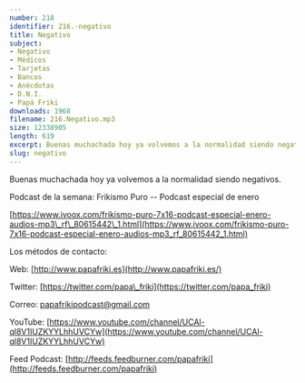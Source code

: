 ```yaml
---
number: 218
identifier: 216.-negativo
title: Negativo
subject:
- Negativo
- Médicos
- Tarjetas
- Bancos
- Anécdotas
- D.N.I.
- Papá Friki
downloads: 1968
filename: 216.Negativo.mp3
size: 12338905
length: 619
excerpt: Buenas muchachada hoy ya volvemos a la normalidad siendo negativos
slug: negativo
---
```

Buenas muchachada hoy ya volvemos a la normalidad siendo negativos.

Podcast de la semana: Frikismo Puro -- Podcast especial de enero

[https://www.ivoox.com/frikismo-puro-7x16-podcast-especial-enero-audios-mp3\_rf\_80615442\_1.html](https://www.ivoox.com/frikismo-puro-7x16-podcast-especial-enero-audios-mp3_rf_80615442_1.html)

Los métodos de contacto:

Web: [http://www.papafriki.es](http://www.papafriki.es/)

Twitter: [https://twitter.com/papa\_friki](https://twitter.com/papa_friki)

Correo: [papafrikipodcast@gmail.com](https://archive.org/details/papafrikipodast@gmail.com)

YouTube: [https://www.youtube.com/channel/UCAl-ql8V1IUZKYYLhhUVCYw](https://www.youtube.com/channel/UCAl-ql8V1IUZKYYLhhUVCYw)

Feed Podcast: [http://feeds.feedburner.com/papafriki](http://feeds.feedburner.com/papafriki)